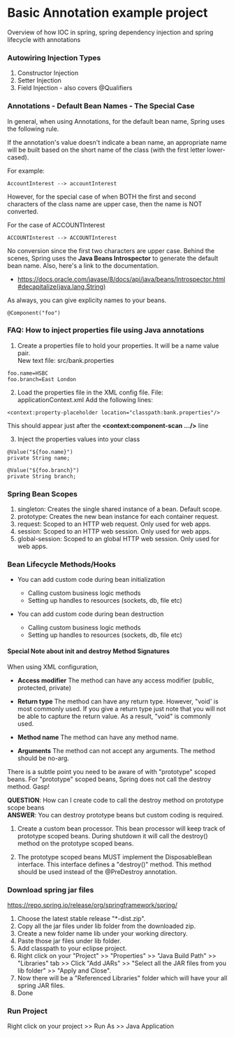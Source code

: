 # Basic Annotation example project
Overview of how IOC in spring, spring dependency injection and spring lifecycle with annotations 

### Autowiring Injection Types
1. Constructor Injection
2. Setter Injection
3. Field Injection - also covers @Qualifiers

### Annotations - Default Bean Names - The Special Case
In general, when using Annotations, for the default bean name, Spring uses the following rule.

If the annotation's value doesn't indicate a bean name, an appropriate name will be built based on the short name of the class (with the first letter lower-cased).

For example:
```
AccountInterest --> accountInterest
```

However, for the special case of when BOTH the first and second characters of the class name are upper case, then the name is NOT converted.

For the case of ACCOUNTInterest
```
ACCOUNTInterest --> ACCOUNTInterest
```
No conversion since the first two characters are upper case. Behind the scenes, Spring uses the **Java Beans Introspector** to generate the default bean name. Also, here's a link to the documentation.
- https://docs.oracle.com/javase/8/docs/api/java/beans/Introspector.html#decapitalize(java.lang.String)

As always, you can give explicity names to your beans.
```
@Component("foo")
```

### FAQ: How to inject properties file using Java annotations
1. Create a properties file to hold your properties. It will be a name value pair.  
New text file:  src/bank.properties
```
foo.name=HSBC
foo.branch=East London
```

2. Load the properties file in the XML config file.
File: applicationContext.xml
Add the following lines:
```
<context:property-placeholder location="classpath:bank.properties"/>
```
This should appear just after the **<context:component-scan .../>** line

3. Inject the properties values into your class
```
@Value("${foo.name}")
private String name;
    
@Value("${foo.branch}")
private String branch;
```

### Spring Bean Scopes
1. singleton: Creates the single shared instance of a bean. Default scope.
2. prototype: Creates the new bean instance for each container request.
3. request: Scoped to an HTTP web request. Only used for web apps.
4. session: Scoped to an HTTP web session. Only used for web apps.
5. global-session: Scoped to an global HTTP web session. Only used for web apps.

### Bean Lifecycle Methods/Hooks
* You can add custom code during bean initialization
  * Calling custom business logic methods
  * Setting up handles to resources (sockets, db, file etc)
  
* You can add custom code during bean destruction
  * Calling custom business logic methods
  * Setting up handles to resources (sockets, db, file etc)
  
#### Special Note about init and destroy Method Signatures
When using XML configuration,

* **Access modifier**
The method can have any access modifier (public, protected, private)

* **Return type**
The method can have any return type. However, "void' is most commonly used. If you give a return type just note that you will not be able to capture the return value. As a result, "void" is commonly used.

* **Method name**
The method can have any method name.

* **Arguments**
The method can not accept any arguments. The method should be no-arg.

There is a subtle point you need to be aware of with "prototype" scoped beans.
For "prototype" scoped beans, Spring does not call the destroy method.  Gasp! 

**QUESTION**: How can I create code to call the destroy method on prototype scope beans <br/>
**ANSWER**: You can destroy prototype beans but custom coding is required.<br/>

1. Create a custom bean processor. This bean processor will keep track of prototype scoped beans. During shutdown it will call the destroy() method on the prototype scoped beans.

2. The prototype scoped beans MUST implement the DisposableBean interface. This interface defines a "destroy()" method. This method should be used instead of the @PreDestroy annotation.

### Download spring jar files
https://repo.spring.io/release/org/springframework/spring/
1. Choose the latest stable release "*-dist.zip".
2. Copy all the jar files under lib folder from the downloaded zip.
3. Create a new folder name lib under your working directory.
4. Paste those jar files under lib folder.
5. Add classpath to your eclipse project.
6. Right click on your "Project" >> "Properties" >> "Java Build Path" >> "Libraries" tab >> Click "Add JARs" >> "Select all the JAR files from you lib folder" >> "Apply and Close".
7. Now there will be a "Referenced Libraries" folder which will have your all spring JAR files.
8. Done

### Run Project
Right click on your project >> Run As >> Java Application
